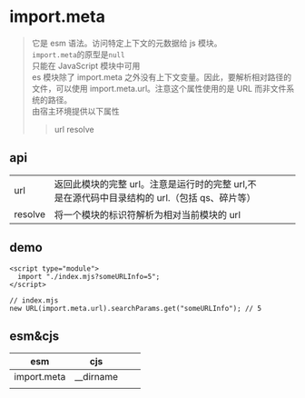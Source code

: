 # import.meta

> 它是 esm 语法。访问特定上下文的元数据给 js 模块。  
> `import.meta`的原型是`null`  
> 只能在 JavaScript 模块中可用  
> es 模块除了 import.meta 之外没有上下文变量。因此，要解析相对路径的文件，可以使用 import.meta.url。注意这个属性使用的是 URL 而非文件系统的路径。  
> 由宿主环境提供以下属性
>
> > url
> > resolve

## api

|         |                                                                                               |     |     |     |
| ------- | --------------------------------------------------------------------------------------------- | --- | --- | --- |
| url     | 返回此模块的完整 url。注意是运行时的完整 url,不是在源代码中目录结构的 url.（包括 qs、碎片等） |     |     |     |
| resolve | 将一个模块的标识符解析为相对当前模块的 url                                                    |     |     |     |

## demo

```
<script type="module">
  import "./index.mjs?someURLInfo=5";
</script>

// index.mjs
new URL(import.meta.url).searchParams.get("someURLInfo"); // 5
```

## esm&cjs

| esm         | cjs         |     |     |
| ----------- | ----------- | --- | --- |
| import.meta | \_\_dirname |     |     |
|             |             |     |     |
